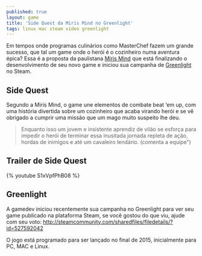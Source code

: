 ```yaml
---
published: true
layout: game
title: 'Side Quest da Miris Mind no Greenlight'
tags: linux mac steam video greenlight
---
```

Em tempos onde programas culinários como MasterChef fazem um grande sucesso, que tal um game onde o herói é o cozinheiro numa aventura épica? Essa é a proposta da paulistana <a href="http://www.mirismind.com/" target="_blank">Miris Mind</a>
 que está finalizando o desenvolvimento de seu novo game e iniciou sua campanha de <a href="http://steamcommunity.com/sharedfiles/filedetails/?id=527592042" target="_blank">Greenlight </a>
no Steam.

## Side Quest
Segundo a Miris Mind, o game une elementos de combate beat ‘em up, com uma história divertida sobre um cozinheiro que acaba virando herói e se vê obrigado a cumprir uma missão que um mago muito suspeito lhe deu.




> Enquanto isso um jovem e insistente aprendiz de vilão se esforça para impedir o herói de terminar essa inusitada jornada repleta de ação, hordas de inimigos e até um cavaleiro lendário. (comenta a equipe")




## Trailer de Side Quest
{% youtube S1xVpfPhB08 %}

## Greenlight
A gamedev iniciou recentemente sua campanha no Greenlight para ver seu game publicado na plataforma Steam, se você gostou do que viu, ajude com seu voto: <a href="http://steamcommunity.com/sharedfiles/filedetails/?id=527592042" target="_blank">http://steamcommunity.com/sharedfiles/filedetails/?id=527592042</a>





O jogo está programado para ser lançado no final de 2015, inicialmente para PC, MAC e Linux.